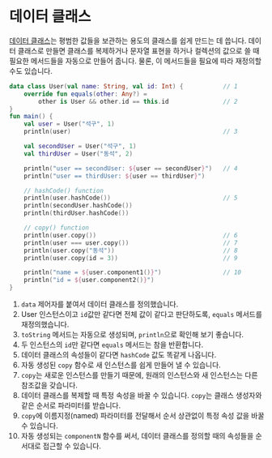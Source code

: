 # 데이터 클래스

[데이터 클래스](https://kotlinlang.org/docs/reference/data-classes.html)는 평범한 값들을 보관하는 용도의 클래스를 쉽게 만드는 데 씁니다. 데이터 클래스로 만들면 클래스를 복제하거나 문자열 표현을 하거나 컬렉션의 값으로 쓸 때 필요한 메서드들을 자동으로 만들어 줍니다. 물론, 이 메서드들을 필요에 따라 재정의할 수도 있습니다.

```kotlin
data class User(val name: String, val id: Int) {           // 1
    override fun equals(other: Any?) =
        other is User && other.id == this.id               // 2
}
fun main() {
    val user = User("석구", 1)
    println(user)                                          // 3

    val secondUser = User("석구", 1)
    val thirdUser = User("동석", 2)

    println("user == secondUser: ${user == secondUser}")   // 4
    println("user == thirdUser: ${user == thirdUser}")

    // hashCode() function
    println(user.hashCode())                               // 5
    println(secondUser.hashCode())
    println(thirdUser.hashCode())

    // copy() function
    println(user.copy())                                   // 6
    println(user === user.copy())                          // 7
    println(user.copy("동석"))                              // 8
    println(user.copy(id = 3))                             // 9

    println("name = ${user.component1()}")                 // 10
    println("id = ${user.component2()}")
}
```

1. `data` 제어자를 붙여서 데이터 클래스를 정의했습니다.
2. User 인스턴스이고 `id`값만 같다면 전체 값이 같다고 판단하도록, `equals` 메서드를 재정의했습니다.
3. `toString` 메서드는 자동으로 생성되며, `println`으로 확인해 보기 좋습니다.
4. 두 인스턴스의 `id`만 같다면 `equals` 메서드는 참을 반환합니다.
5. 데이터 클래스의 속성들이 같다면 `hashCode` 값도 똑같게 나옵니다.
6. 자동 생성된 `copy` 함수로 새 인스턴스를 쉽게 만들어 낼 수 있습니다.
7. `copy`는 새로운 인스턴스를 만들기 때문에, 원래의 인스턴스와 새 인스턴스는 다른 참조값을 갖습니다.
8. 데이터 클래스를 복제할 때 특정 속성을 바꿀 수 있습니다. `copy`는 클래스 생성자와 같은 순서로 파라미터를 받습니다.
9. `copy`에 이름지정(named) 파라미터를 전달해서 순서 상관없이 특정 속성 값을 바꿀 수 있습니다.
10. 자동 생성되는 `componentN` 함수를 써서, 데이터 클래스를 정의할 때의 속성들을 순서대로 접근할 수 있습니다.
